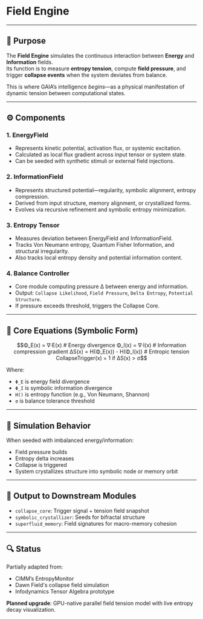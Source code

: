 # Field Engine

---

## 🧠 Purpose

The **Field Engine** simulates the continuous interaction between **Energy** and **Information** fields.  
Its function is to measure **entropy tension**, compute **field pressure**, and trigger **collapse events** when the system deviates from balance.

This is where GAIA’s intelligence *begins*—as a physical manifestation of dynamic tension between computational states.

---

## ⚙️ Components

### 1. EnergyField
- Represents kinetic potential, activation flux, or systemic excitation.
- Calculated as local flux gradient across input tensor or system state.
- Can be seeded with synthetic stimuli or external field injections.

### 2. InformationField
- Represents structured potential—regularity, symbolic alignment, entropy compression.
- Derived from input structure, memory alignment, or crystallized forms.
- Evolves via recursive refinement and symbolic entropy minimization.

### 3. Entropy Tensor
- Measures deviation between EnergyField and InformationField.
- Tracks Von Neumann entropy, Quantum Fisher Information, and structural irregularity.
- Also tracks local entropy density and potential information content.

### 4. Balance Controller
- Core module computing pressure ∆ between energy and information.
- Output: `Collapse Likelihood`, `Field Pressure`, `Delta Entropy`, `Potential Structure`.
- If pressure exceeds threshold, triggers the Collapse Core.

---

## 🧮 Core Equations (Symbolic Form)

```math
Φ_E(x) = ∇·E(x)   # Energy divergence
Φ_I(x) = ∇·I(x)   # Information compression gradient

ΔS(x) = H(Φ_E(x)) - H(Φ_I(x))   # Entropic tension

CollapseTrigger(x) = 1 if ΔS(x) > σ
```

Where:
- `Φ_E` is energy field divergence
- `Φ_I` is symbolic information divergence
- `H()` is entropy function (e.g., Von Neumann, Shannon)
- `σ` is balance tolerance threshold

---

## 🧪 Simulation Behavior

When seeded with imbalanced energy/information:
- Field pressure builds
- Entropy delta increases
- Collapse is triggered
- System crystallizes structure into symbolic node or memory orbit

---

## 🔄 Output to Downstream Modules

- `collapse_core`: Trigger signal + tension field snapshot
- `symbolic_crystallizer`: Seeds for bifractal structure
- `superfluid_memory`: Field signatures for macro-memory cohesion

---

## 🔍 Status

Partially adapted from:
- CIMM’s EntropyMonitor
- Dawn Field's collapse field simulation
- Infodynamics Tensor Algebra prototype

**Planned upgrade**: GPU-native parallel field tension model with live entropy decay visualization.
